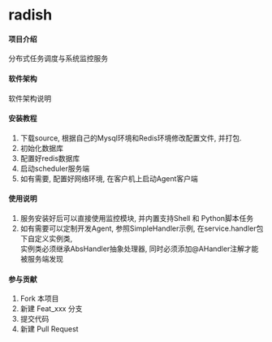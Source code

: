 # radish

#### 项目介绍
分布式任务调度与系统监控服务

#### 软件架构
软件架构说明


#### 安装教程

1. 下载source, 根据自己的Mysql环境和Redis环境修改配置文件, 并打包.
2. 初始化数据库
3. 配置好redis数据库
4. 启动scheduler服务端
5. 如有需要, 配置好网络环境, 在客户机上启动Agent客户端

#### 使用说明

1. 服务安装好后可以直接使用监控模块, 并内置支持Shell 和 Python脚本任务
2. 如有需要可以定制开发Agent, 参照SimpleHandler示例, 在service.handler包下自定义实例类,  
实例类必须继承AbsHandler抽象处理器, 同时必须添加@AHandler注解才能被服务端发现

#### 参与贡献

1. Fork 本项目
2. 新建 Feat_xxx 分支
3. 提交代码
4. 新建 Pull Request